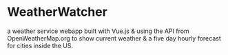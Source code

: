 # WeatherWatcher
a weather service webapp built with Vue.js & using the API from OpenWeatherMap.org to show current weather & a five day hourly forecast for cities inside the US.
